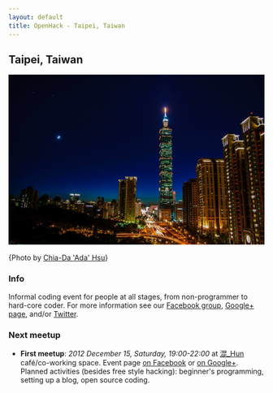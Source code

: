 ```yaml
---
layout: default
title: OpenHack - Taipei, Taiwan
---
```


## Taipei, Taiwan

![Taipei city at night by Chia-Da "Ada" Hsu](/taipei/TaipeiCityscape.png)

{Photo by [Chia-Da 'Ada' Hsu][photocredit]}

### Info

Informal coding event for people at all stages, from non-programmer to hard-core
coder. For more information see our [Facebook group][openhackfb],
[Google+ page][openhackgp], and/or [Twitter][openhacktw].

### Next meetup

* **First meetup**: *2012 December 15, Saturday, 19:00-22:00* at [混_Hun][hun] café/co-working space. Event page [on Facebook][meetup1fb] or [on Google+][meetup1gp]. Planned activities (besides free style hacking): beginner's programming, setting up a blog, open source coding.

[photocredit]: https://plus.google.com/photos/117273585109170363811/albums/5696597515913071889/5779342256401126082?banner=pwa "This picture on G+"
[hun]: https://www.facebook.com/pages/%E6%B7%B7_hun/289420404471011 "Hun's Facebook page"
[openhackfb]: https://www.facebook.com/groups/510083385683277/ "Group page on Facebook"
[openhackgp]: https://plus.google.com/b/115727541741204190730/115727541741204190730/ "OpenHack Taipei on Google+"
[openhacktw]: https://twitter.com/OpenHackTP "Twitter profile"
[meetup1fb]: https://www.facebook.com/events/323406857766875/ "Event page on Facebook"
[meetup1gp]: https://plus.google.com/b/115727541741204190730/events/c2ubm04d8aam5bh6prermkrbrkk "Event page on Google+"

